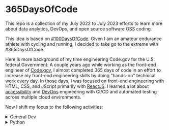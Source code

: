 # 365DaysOfCode

This repo is a collection of my July 2022 to July 2023 efforts to learn more about data analytics, DevOps, and open source software OSS coding.

This idea is based on [#100DaysOfCode](https://www.100daysofcode.com/). Given I am an amateur endurance athlete with cycling and running, I decided to take go to the extreme with #365DaysOfCode. 

Here is more background of my time engineering Code.gov for the U.S. federal Government: A couple years ago while working as the front-end engineer of [Code.gov](https://code.gov/), I almost completed 365 days of code in an effort to increase my front-end engineering skills by doing "hands-on" technical work every day. In those days, I was focused on front-end engineering with HTML, CSS, and JScript primarily with [ReactJS](https://reactjs.org/). I learned a lot about [accessibility](https://pa11y.org/) and [DevOps](https://en.wikipedia.org/wiki/DevOps) engineering with CI/CD and automated testing across multiple cloud environments.

Now I shift my focus to the following activities:

<details>
<summary>General Dev</summary>

| Content | Description | Progress | Repo |
| ----- | ----- | ----- | ----- |
| [Visual Studio Code Crash Course](https://www.youtube.com/watch?v=WPqXP_kLzpo) | Visual Studio Code (VS Code) is a free code editor made by Microsoft. In this course you will learn how to use this popular code editor. You will also learn tips and tricks to make it even easier to use. | Completed | [Notes](https://github.com/opensource-joe/freecodecamp/blob/main/VSCode.md) |
| [Software Architecture: What Makes a Good Software Architect](https://learning.oreilly.com/videos/software-architecture-hour/0636920696308/0636920696308-video338748/) | Join us for a special conversation with Neal Ford and Agile Developer Inc. founder Venkat Subramaniam. They’ll explore the traits of a good architect and share some tips that will make the journey to become a successful architect a pleasant one. Whether you’re already an architect or you aspire to become one, you’re sure to gain valuable insights that will help you boost your skills. | Completed | [Notes](https://github.com/opensource-joe/realpython/blob/main/Videos/software-architecture.md) |

</details>

<details>
<summary>Python</summary>

| Content | Description | Progress | Repo |
| ----- | ----- | ----- | ----- |
| [Introducing Python, 2nd Ed by Bill Lubanovic](https://learning.oreilly.com/library/view/introducing-python-2nd/9781492051374/) | Easy to understand and fun to read, this updated edition of Introducing Python is ideal for beginning programmers as well as those new to the language. This book provides a strong foundation in the language, including best practices for testing, debugging, code reuse, and other development tips. This book also shows you how to use Python for applications in business, science, and the arts, using various Python tools and open source packages. | In progress | [Code](https://github.com/opensource-joe/introducing-python-practice) |
| [Real Python: Introduction to Python Learning Path](https://realpython.com/learning-paths/python3-introduction/) | Learn fundamental concepts for Python beginners that will help you get started on your journey to learn Python. These tutorials focus on the absolutely essential things you need to know about Python. | In Progress | [Code](https://github.com/opensource-joe/learnpython-intropython-learningpath) |
| [O'Reilly](https://learning.oreilly.com/home/) | Provides individuals, teams, and businesses with expert-created and curated information covering all the areas that will shape our future—including artificial intelligence, operations, data, UX design, finance, leadership, and more. | Continuous | [Repo](https://github.com/opensource-joe/oreilly) |
| [Real Python](https://realpython.com/) | Python tutorials for developers of all skill levels, Python books and courses, Python news, code examples, articles, and more. | Continuous | [Repo](https://github.com/opensource-joe/realpython) |

</details>
